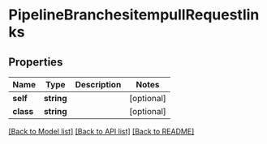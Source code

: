 # PipelineBranchesitempullRequestlinks

## Properties
Name | Type | Description | Notes
------------ | ------------- | ------------- | -------------
**self** | **string** |  | [optional] 
**class** | **string** |  | [optional] 

[[Back to Model list]](../README.md#documentation-for-models) [[Back to API list]](../README.md#documentation-for-api-endpoints) [[Back to README]](../README.md)


